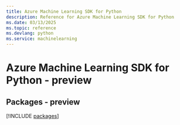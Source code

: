 ```yaml
---
title: Azure Machine Learning SDK for Python
description: Reference for Azure Machine Learning SDK for Python
ms.date: 03/13/2025
ms.topic: reference
ms.devlang: python
ms.service: machinelearning
---
```

# Azure Machine Learning SDK for Python - preview
## Packages - preview
[!INCLUDE [packages](machine-learning-index.md)]